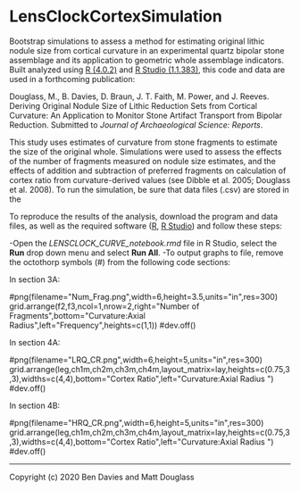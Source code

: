 # LensClockCortexSimulation
Bootstrap simulations to assess a method for estimating original lithic nodule size from cortical curvature in an experimental quartz bipolar stone assemblage and its application to geometric whole assemblage indicators. Built analyzed using [R (4.0.2)](https://cran.r-project.org/) and [R Studio (1.1.383)](https://rstudio.com/), this code and data are used in a forthcoming publication:

Douglass, M., B. Davies, D. Braun, J. T. Faith, M. Power, and J. Reeves. Deriving Original Nodule Size of Lithic Reduction Sets from Cortical Curvature:  An Application to Monitor Stone Artifact Transport from Bipolar Reduction. Submitted to *Journal of Archaeological Science: Reports*.

This study uses estimates of curvature from stone fragments to estimate the size of the original whole. Simulations were used to assess the effects of the number of fragments measured on nodule size estimates, and the effects of addition and subtraction of preferred fragments on calculation of cortex ratio from curvature-derived values (see Dibble et al. 2005; Douglass et al. 2008). To run the simulation, be sure that data files (.csv) are stored in the 

To reproduce the results of the analysis, download the program and data files, as well as the required software ([R](https://cran.r-project.org/), [R Studio](https://rstudio.com/)) and follow these steps:

-Open the *LENSCLOCK_CURVE_notebook.rmd* file in R Studio, select the **Run** drop down menu and select **Run All**.
-To output graphs to file, remove the octothorp symbols (#) from the following code sections:

In section 3A:

#png(filename="Num_Frag.png",width=6,height=3.5,units="in",res=300)
grid.arrange(f2,f3,ncol=1,nrow=2,right="Number of Fragments",bottom="Curvature:Axial Radius",left="Frequency",heights=c(1,1))
#dev.off()

In section 4A:

#png(filename="LRQ_CR.png",width=6,height=5,units="in",res=300)
grid.arrange(leg,ch1m,ch2m,ch3m,ch4m,layout_matrix=lay,heights=c(0.75,3,3),widths=c(4,4),bottom="Cortex Ratio",left="Curvature:Axial Radius      ")
#dev.off()

In section 4B:

#png(filename="HRQ_CR.png",width=6,height=5,units="in",res=300)
grid.arrange(leg,ch1m,ch2m,ch3m,ch4m,layout_matrix=lay,heights=c(0.75,3,3),widths=c(4,4),bottom="Cortex Ratio",left="Curvature:Axial Radius      ")
#dev.off()

---
Copyright (c) 2020 Ben Davies and Matt Douglass
